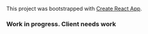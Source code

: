 This project was bootstrapped with [Create React App](https://github.com/facebook/create-react-app).

### Work in progress. Client needs work